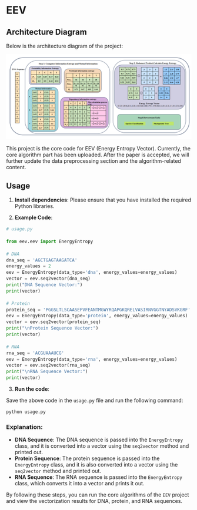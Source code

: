 
# EEV

## Architecture Diagram

Below is the architecture diagram of the project:

![Architecture Diagram](./figs/EEVflowchart.png)


This project is the core code for EEV (Energy Entropy Vector). Currently, the core algorithm part has been uploaded. After the paper is accepted, we will further update the data preprocessing section and the algorithm-related content.

## Usage

1. **Install dependencies**: Please ensure that you have installed the required Python libraries.

2. **Example Code**:

```python
# usage.py

from eev.eev import EnergyEntropy

# DNA
dna_seq = 'AGCTGAGTAAGATCA'
energy_values = 2
eev = EnergyEntropy(data_type='dna', energy_values=energy_values)
vector = eev.seq2vector(dna_seq)
print("DNA Sequence Vector:")
print(vector)

# Protein
protein_seq = 'PGGSLTLSCAASEPVFEANTMGWYRQAPGKQRELVASIRNVGGTNYADSVKGRF'
eev = EnergyEntropy(data_type='protein', energy_values=energy_values)
vector = eev.seq2vector(protein_seq)
print("\nProtein Sequence Vector:")
print(vector)

# RNA
rna_seq = 'ACGUAAAUCG'
eev = EnergyEntropy(data_type='rna', energy_values=energy_values)
vector = eev.seq2vector(rna_seq)
print("\nRNA Sequence Vector:")
print(vector)
```

3. **Run the code**:

Save the above code in the `usage.py` file and run the following command:

```bash
python usage.py
```

### Explanation:

- **DNA Sequence**: The DNA sequence is passed into the `EnergyEntropy` class, and it is converted into a vector using the `seq2vector` method and printed out.
- **Protein Sequence**: The protein sequence is passed into the `EnergyEntropy` class, and it is also converted into a vector using the `seq2vector` method and printed out.
- **RNA Sequence**: The RNA sequence is passed into the `EnergyEntropy` class, which converts it into a vector and prints it out.

By following these steps, you can run the core algorithms of the `EEV` project and view the vectorization results for DNA, protein, and RNA sequences.
 
